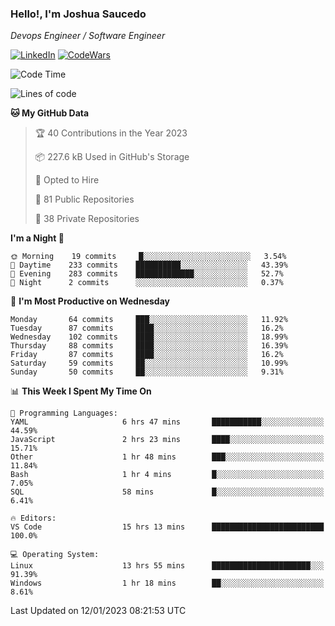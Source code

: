 ### Hello!, I'm Joshua Saucedo
*Devops Engineer / Software Engineer*  

[![LinkedIn](https://img.shields.io/badge/LinkedIn-0073b1?logo=linkedin&style=flat-square&logoColor=white)](https://www.linkedin.com/in/joshua-nathanael-saucedo-uriarte-bb0336169/)
[![CodeWars](https://www.codewars.com/users/joshuansu0897/badges/micro)](https://www.codewars.com/users/joshuansu0897)

<!--START_SECTION:waka-->
![Code Time](http://img.shields.io/badge/Code%20Time-338%20hrs%2011%20mins-blue)

![Lines of code](https://img.shields.io/badge/From%20Hello%20World%20I%27ve%20Written-1%20Million%20lines%20of%20code-blue)

**🐱 My GitHub Data** 

> 🏆 40 Contributions in the Year 2023
 > 
> 📦 227.6 kB Used in GitHub's Storage 
 > 
> 💼 Opted to Hire
 > 
> 📜 81 Public Repositories 
 > 
> 🔑 38 Private Repositories  
 > 
**I'm a Night 🦉** 

```text
🌞 Morning    19 commits     █░░░░░░░░░░░░░░░░░░░░░░░░   3.54% 
🌆 Daytime    233 commits    ██████████░░░░░░░░░░░░░░░   43.39% 
🌃 Evening    283 commits    █████████████░░░░░░░░░░░░   52.7% 
🌙 Night      2 commits      ░░░░░░░░░░░░░░░░░░░░░░░░░   0.37%

```
📅 **I'm Most Productive on Wednesday** 

```text
Monday       64 commits     ███░░░░░░░░░░░░░░░░░░░░░░   11.92% 
Tuesday      87 commits     ████░░░░░░░░░░░░░░░░░░░░░   16.2% 
Wednesday    102 commits    ████░░░░░░░░░░░░░░░░░░░░░   18.99% 
Thursday     88 commits     ████░░░░░░░░░░░░░░░░░░░░░   16.39% 
Friday       87 commits     ████░░░░░░░░░░░░░░░░░░░░░   16.2% 
Saturday     59 commits     ██░░░░░░░░░░░░░░░░░░░░░░░   10.99% 
Sunday       50 commits     ██░░░░░░░░░░░░░░░░░░░░░░░   9.31%

```


📊 **This Week I Spent My Time On** 

```text
💬 Programming Languages: 
YAML                     6 hrs 47 mins       ███████████░░░░░░░░░░░░░░   44.59% 
JavaScript               2 hrs 23 mins       ████░░░░░░░░░░░░░░░░░░░░░   15.71% 
Other                    1 hr 48 mins        ███░░░░░░░░░░░░░░░░░░░░░░   11.84% 
Bash                     1 hr 4 mins         █░░░░░░░░░░░░░░░░░░░░░░░░   7.05% 
SQL                      58 mins             █░░░░░░░░░░░░░░░░░░░░░░░░   6.41%

🔥 Editors: 
VS Code                  15 hrs 13 mins      █████████████████████████   100.0%

💻 Operating System: 
Linux                    13 hrs 55 mins      ██████████████████████░░░   91.39% 
Windows                  1 hr 18 mins        ██░░░░░░░░░░░░░░░░░░░░░░░   8.61%

```


 Last Updated on 12/01/2023 08:21:53 UTC
<!--END_SECTION:waka-->
